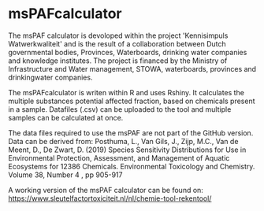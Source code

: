 # msPAFcalculator
The msPAF calculator is devoloped within the project 'Kennisimpuls Watwerkwaliteit' and is the result of a collaboration between Dutch governmental bodies, Provinces, Waterboards, drinking water companies and knowledge institutes.
The project is financed by the Ministry of Infrastructure and Water management, STOWA, waterboards, provinces and drinkingwater companies. 

The msPAFcalculator is writen within R and uses Rshiny. It calculates the multiple substances potential affected fraction, based on chemicals present in a sample.
Datafiles (.csv) can be uploaded to the tool and multiple samples can be calculated at once. 

The data files required to use the msPAF are not part of the GitHub version. 
Data can be derived from: Posthuma, L., Van Gils, J., Zijp, M.C., Van de Meent, D., De Zwart, D. (2019) Species Sensitivity Distributions for Use in Environmental Protection, Assessment, and Management of Aquatic Ecosystems for 12386 Chemicals. Environmental Toxicology and Chemistry. Volume 38, Number 4 , pp 905-917

A working version of the msPAF calculator can be found on: https://www.sleutelfactortoxiciteit.nl/nl/chemie-tool-rekentool/ 
